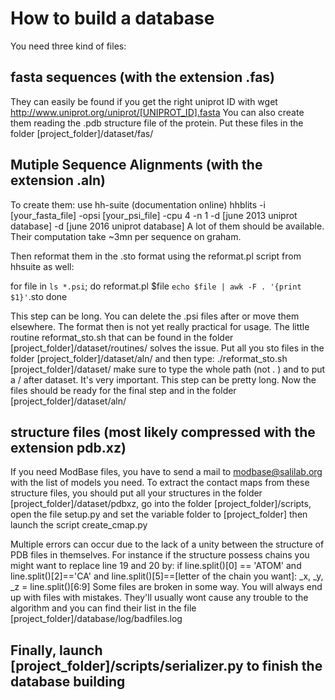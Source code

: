 # How to build a database
You need three kind of files:

## fasta sequences (with the extension .fas) 
They can easily be found if you get the right uniprot ID with wget http://www.uniprot.org/uniprot/[UNIPROT_ID].fasta
You can also create them reading the .pdb structure file of the protein.
Put these files in the folder [project_folder]/dataset/fas/

## Mutiple Sequence Alignments (with the extension .aln)
To create them: use hh-suite (documentation online)
hhblits -i [your_fasta_file] -opsi [your_psi_file] -cpu 4 -n 1 -d [june 2013 uniprot database] -d [june 2016 uniprot database]
A lot of them should be available. Their computation take ~3mn per sequence on graham.

Then reformat them in the .sto format using the reformat.pl script from hhsuite as well:

for file in `ls *.psi`; do
reformat.pl $file `echo $file | awk -F . '{print $1}'`.sto
done

This step can be long. You can delete the .psi files after or move them elsewhere.
The format then is not yet really practical for usage. The little routine reformat_sto.sh that can be found in the folder [project_folder]/dataset/routines/ solves the issue. Put all you sto files in the folder [project_folder]/dataset/aln/ and then type:
./reformat_sto.sh [project_folder]/dataset/
make sure to type the whole path (not . ) and to put a / after dataset. It's very important. This step can be pretty long.
Now the files should be ready for the final step and in the folder [project_folder]/dataset/aln/

## structure files (most likely compressed with the extension pdb.xz)
If you need ModBase files, you have to send a mail to modbase@salilab.org with the list of models you need.
To extract the contact maps from these structure files, you should put all your structures in the folder [project_folder]/dataset/pdbxz, go into the folder [project_folder]/scripts, open the file setup.py and set the variable folder to [project_folder] then launch the script create_cmap.py

Multiple errors can occur due to the lack of a unity between the structure of PDB files in themselves. For instance if the structure possess chains you might want to replace line 19 and 20 by:
                if line.split()[0] == 'ATOM' and line.split()[2]=='CA' and line.split()[5]==[letter of the chain you want]:
                    _x, _y, _z = line.split()[6:9]
Some files are broken in some way. You will always end up with files with mistakes. They'll usually wont cause any trouble to the algorithm and you can find their list in the file [project_folder]/database/log/badfiles.log

## Finally, launch [project_folder]/scripts/serializer.py to finish the database building
